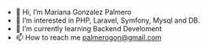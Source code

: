 - 👋 Hi, I’m Mariana Gonzalez Palmero
- 👀 I’m interested in PHP, Laravel, Symfony, Mysql and DB.
- 🌱 I’m currently learning Backend Develoment
- 📫 How to reach me palmerogon@gmail.com

<!---
Palmerogon/Palmerogon is a ✨ special ✨ repository because its `README.md` (this file) appears on your GitHub profile.
You can click the Preview link to take a look at your changes.
--->
